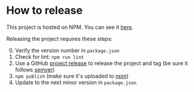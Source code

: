 # How to release

This project is hosted on NPM.  You can see it [here][project-url].

Releasing the project requires these steps:

0. Verify the version number in `package.json`
1. Check for lint: `npm run lint`
2. Use a GitHub [project release][github-release-url] to release the project and tag (be sure it follows [semver][semantic-versioning])
3. `npm publish` (make sure it's uploaded to [npm][project-url])
4. Update to the next minor version in `package.json`

[project-url]: https://www.npmjs.com/package/terra-badge/
[semantic-versioning]: http://semver.org/
[github-release-url]: https://help.github.com/articles/creating-releases/

